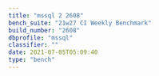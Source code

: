 ```yaml
---
title: "mssql 2 2608"
bench_suite: "21w27 CI Weekly Benchmark"
build_number: "2608"
dbprofile: "mssql"
classifier: ""
date: 2021-07-05T05:09:40
type: "bench"
---
```

